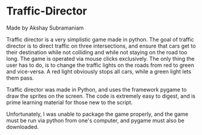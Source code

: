 # Traffic-Director
Made by Akshay Subramaniam

Traffic director is a very simplistic game made in python. The goal of traffic director is to direct traffic on three intersections,
and ensure that cars get to their destination while not colliding and while not staying on the road too long. The game is operated
via mouse clicks exclusively. The only thing the user has to do, is to change the traffic lights on the roads from red to green and 
vice-versa. A red light obviously stops all cars, while a green light lets them pass. 

Traffic director was made in Python, and uses the framework pygame to draw the sprites on the screen. The code is extremely 
easy to digest, and is prime learning material for those new to the script.

Unfortunately, I was unable to package the game properly, and the game must be run via python from one's computer, and pygame 
must also be downloaded.
